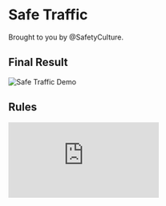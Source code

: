 # Safe Traffic

Brought to you by @SafetyCulture.

## Final Result

![Safe Traffic Demo](https://github.com/Sydney-o9/SafeTraffic/blob/master/Doc/Demo-Safe-Traffic.gif)

## Rules

![Rules](https://github.com/Sydney-o9/SafeTraffic/blob/master/Doc/Rules.md)
